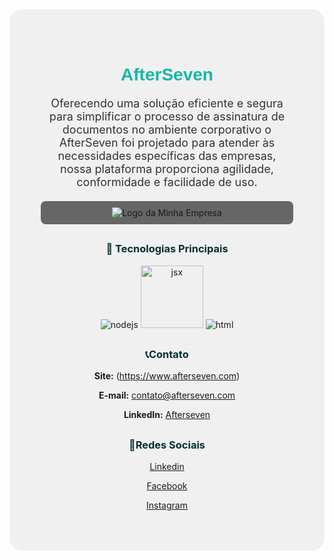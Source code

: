 <!-- Início do README.md do GitHub -->

<div style="text-align: center; padding: 50px; background-color: #f0f0f0; border-radius: 20px;">
<h1 style="color: #14b8a6; font-family: 'Arial', sans-serif;">AfterSeven </h1>
<p style="font-size: 18px; color: #333;">Oferecendo uma solução eficiente e segura para simplificar o processo de assinatura de documentos no ambiente corporativo o AfterSeven foi projetado para atender às necessidades específicas das empresas, nossa plataforma proporciona agilidade, conformidade e facilidade de uso.</p>

<div style="display: flex; justify-content: space-around; margin-top: 20px;">
   <div style="flex: 1; padding: 10px; background-color: #666; border-radius: 8px; text-align: center;">
      <img src="jsx.svg" alt="Logo da Minha Empresa">
   </div>
</div>

## 
<h3 style="color: #042f2e;">🚀 Tecnologias Principais </h3>
  
   <img src="node(2).svg" alt="nodejs">
   
   <img src="https://example.com/javascript.svg" alt="jsx"  width="100">

   <img src="html.svg" alt="html">

 
## 
<h3 style="color: #042f2e;">📞Contato</h3>

**Site:** (https://www.afterseven.com)

**E-mail:** contato@afterseven.com

**LinkedIn:** [Afterseven](https://www.linkedin.com/company/afterseven)

 ## 
 <h3 style="color: #042f2e; ">📱Redes Sociais </h3>

  [Linkedin](https://linkedin.com/afterseven)
  
  [Facebook](https://www.facebook.com/afterseven)
  
  [Instagram](https://www.instagram.com/afterseven)
  





